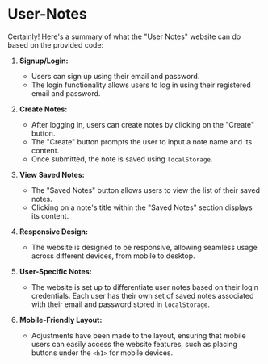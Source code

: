 # User-Notes

Certainly! Here's a summary of what the "User Notes" website can do based on the provided code:

1. **Signup/Login:**
   - Users can sign up using their email and password.
   - The login functionality allows users to log in using their registered email and password.

2. **Create Notes:**
   - After logging in, users can create notes by clicking on the "Create" button.
   - The "Create" button prompts the user to input a note name and its content.
   - Once submitted, the note is saved using `localStorage`.

3. **View Saved Notes:**
   - The "Saved Notes" button allows users to view the list of their saved notes.
   - Clicking on a note's title within the "Saved Notes" section displays its content.

4. **Responsive Design:**
   - The website is designed to be responsive, allowing seamless usage across different devices, from mobile to desktop.

5. **User-Specific Notes:**
   - The website is set up to differentiate user notes based on their login credentials. Each user has their own set of saved notes associated with their email and password stored in `localStorage`.

6. **Mobile-Friendly Layout:**
   - Adjustments have been made to the layout, ensuring that mobile users can easily access the website features, such as placing buttons under the `<h1>` for mobile devices.
